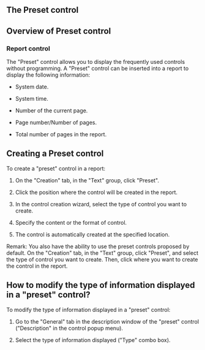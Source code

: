 


## The Preset control
			



<a name="NOTE1"></a>
<a name="NOTE1_1"></a>


## Overview of Preset control
<a name="overview_preset_control_ELTTEXTE000115"></a>


### Report control
<a name="report_control_ELTPARAGRAPHE000011"></a>

The "Preset" control allows you to display the frequently used controls without programming. A "Preset" control can be inserted into a report to display the following information:

- System date.

- System time.

- Number of the current page.

- Page number/Number of pages.

- Total number of pages in the report.




<a name="NOTE2"></a>
<a name="NOTE2_1"></a>


## Creating a Preset control
<a name="creating_preset_control_ELTTEXTE000139"></a>
To create a "preset" control in a report:

1. On the "Creation" tab, in the "Text" group, click "Preset".

2. Click the position where the control will be created in the report.

3. In the control creation wizard, select the type of control you want to create.

4. Specify the content or the format of control.

5. The control is automatically created at the specified location.




Remark: You also have the ability to use the preset controls proposed by default. On the "Creation" tab, in the "Text" group, click "Preset", and select the type of control you want to create. Then, click where you want to create the control in the report.

<a name="NOTE3"></a>
<a name="NOTE3_1"></a>


## How to modify the type of information displayed in a "preset" control?
<a name="how_modify_the_type_information_displayed_preset_control_ELTTEXTE000163"></a>
To modify the type of information displayed in a "preset" control:

1. Go to the "General" tab in the description window of the "preset" control ("Description" in the control popup menu).

2. Select the type of information displayed ("Type" combo box).





